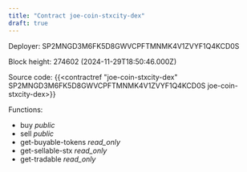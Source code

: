 ```yaml
---
title: "Contract joe-coin-stxcity-dex"
draft: true
---
```

Deployer: SP2MNGD3M6FK5D8GWVCPFTMNMK4V1ZVYF1Q4KCD0S


 



Block height: 274602 (2024-11-29T18:50:46.000Z)

Source code: {{<contractref "joe-coin-stxcity-dex" SP2MNGD3M6FK5D8GWVCPFTMNMK4V1ZVYF1Q4KCD0S joe-coin-stxcity-dex>}}

Functions:

* buy _public_
* sell _public_
* get-buyable-tokens _read_only_
* get-sellable-stx _read_only_
* get-tradable _read_only_
